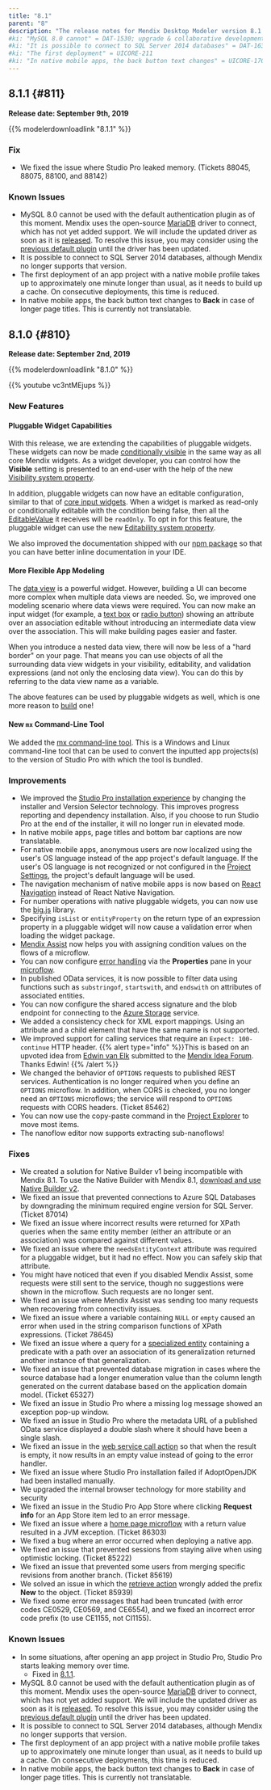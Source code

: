 ```yaml
---
title: "8.1"
parent: "8"
description: "The release notes for Mendix Desktop Modeler version 8.1 (including all patches) with details on new features, bug fixes, and known issues."
#ki: "MySQL 8.0 cannot" = DAT-1530; upgrade & collaborative development issue = testing from PT-1591, no fix issue (yet)
#ki: "It is possible to connect to SQL Server 2014 databases" = DAT-1637
#ki: "The first deployment" = UICORE-211
#ki: "In native mobile apps, the back button text changes" = UICORE-170 (done already, to be released for 8.2)
---
```


## 8.1.1 {#811}

**Release date: September 9th, 2019**

{{% modelerdownloadlink "8.1.1" %}}

### Fix

* We fixed the issue where Studio Pro leaked memory. (Tickets 88045, 88075, 88100, and 88142)

### Known Issues

* MySQL 8.0 cannot be used with the default authentication plugin as of this moment. Mendix uses the open-source [MariaDB](https://mariadb.com/) driver to connect, which has not yet added support. We will include the updated driver as soon as it is [released](https://jira.mariadb.org/browse/CONJ-663). To resolve this issue, you may consider using the [previous default plugin](https://mysqlserverteam.com/upgrading-to-mysql-8-0-default-authentication-plugin-considerations/) until the driver has been updated.
* It is possible to connect to SQL Server 2014 databases, although Mendix no longer supports that version.
* The first deployment of an app project with a native mobile profile takes up to approximately one minute longer than usual, as it needs to build up a cache. On consecutive deployments, this time is reduced.
* In native mobile apps, the back button text changes to **Back** in case of longer page titles. This is currently not translatable.

## 8.1.0 {#810}

**Release date: September 2nd, 2019**

{{% modelerdownloadlink "8.1.0" %}}

{{% youtube vc3ntMEjups %}}

### New Features

#### Pluggable Widget Capabilities

With this release, we are extending the capabilities of pluggable widgets. These widgets can now be made [conditionally visible](/refguide/conditions) in the same way as all core Mendix widgets. As a widget developer, you can control how the **Visible** setting is presented to an end-user with the help of the new [Visibility system property](/apidocs-mxsdk/apidocs/property-types-pluggable-widgets#visibility).

In addition, pluggable widgets can now have an editable configuration, similar to that of [core input widgets](/refguide/text-box#editability-properties). When a widget is marked as read-only or conditionally editable with the condition being false, then all the [EditableValue](/apidocs-mxsdk/apidocs/property-types-pluggable-widgets#attribute) it receives will be `readOnly`. To opt in for this feature, the pluggable widget can use the new [Editability system property](/apidocs-mxsdk/apidocs/property-types-pluggable-widgets#editability).

We also improved the documentation shipped with our [npm package](https://www.npmjs.com/package/mendix) so that you can have better inline documentation in your IDE.

#### More Flexible App Modeling

The [data view](/refguide/data-view) is a powerful widget. However, building a UI can become more complex when multiple data views are needed. So, we improved one modeling scenario where data views were required. You can now make an input widget (for example, a [text box](/refguide/text-box) or [radio button](/refguide/radio-buttons)) showing an attribute over an association editable without introducing an intermediate data view over the association. This will make building pages easier and faster.

When you introduce a nested data view, there will now be less of a "hard border" on your page. That means you can use objects of all the surrounding data view widgets in your visibility, editability, and validation expressions (and not only the enclosing data view). You can do this by referring to the data view name as a variable.

The above features can be used by pluggable widgets as well, which is one more reason to [build](/howto/extensibility/create-a-pluggable-widget-one) one!

#### New `mx` Command-Line Tool

We added the [mx command-line tool](/refguide/mx-command-line-tool). This is a Windows and Linux command-line tool that can be used to convert the inputted app projects(s) to the version of Studio Pro with which the tool is bundled.

### Improvements

* <a name="868"></a>We improved the [Studio Pro installation experience](/howto/general/install) by changing the installer and Version Selector technology. This improves progress reporting and dependency installation. Also, if you choose to run Studio Pro at the end of the installer, it will no longer run in elevated mode.
* <a name="171"></a>In native mobile apps, page titles and bottom bar captions are now translatable.
* For native mobile apps, anonymous users are now localized using the user's OS language instead of the app project's default language. If the user's OS language is not recognized or not configured in the [Project Settings](/refguide/project-settings#languages), the project's default language will be used.
* The navigation mechanism of native mobile apps is now based on [React Navigation](https://reactnavigation.org/) instead of React Native Navigation.
* For number operations with native pluggable widgets, you can now use the [big.js](https://github.com/MikeMcl/big.js/) library.
* Specifying `isList` or `entityProperty` on the return type of an expression property in a pluggable widget will now cause a validation error when loading the widget package.
* [Mendix Assist](/refguide/mx-assist-studio-pro) now helps you with assigning condition values on the flows of a microflow.
* You can now configure [error handling](/howto/logic-business-rules/set-up-error-handling) via the **Properties** pane in your [microflow](/refguide/microflow).
* In published OData services, it is now possible to filter data using functions such as `substringof`, `startswith`, and `endswith` on attributes of associated entities.
* You can now configure the shared access signature and the blob endpoint for connecting to the [Azure Storage](https://azure.microsoft.com/en-in/services/storage/) service.
* We added a consistency check for XML export mappings. Using an attribute and a child element that have the same name is not supported.
* We improved support for calling services that require an `Expect: 100-continue` HTTP header.
    {{% alert type="info" %}}This is based on an upvoted idea from [Edwin van Elk](https://forum.mendixcloud.com/link/questions/94038) submitted to the [Mendix Idea Forum](https://forum.mendixcloud.com/link/ideas). Thanks Edwin!
	{{% /alert %}}
* We changed the behavior of `OPTIONS` requests to published REST services. Authentication is no longer required when you define an `OPTIONS` microflow. In addition, when CORS is checked, you no longer need an `OPTIONS` microflows; the service will respond to `OPTIONS` requests with CORS headers. (Ticket 85462)
* You can now use the copy-paste command in the [Project Explorer](/refguide/project-explorer) to move most items.
* The nanoflow editor now supports extracting sub-nanoflows!

### Fixes

* We created a solution for Native Builder v1 being incompatible with Mendix 8.1. To use the Native Builder with Mendix 8.1, [download and use Native Builder v2](https://www.dropbox.com/sh/hpw7sshut9bco68/AABackrr75rPSgW7u5LBMkMra?dl=0).
* <a name="1610"></a>We fixed an issue that prevented connections to Azure SQL Databases by downgrading the minimum required engine version for SQL Server. (Ticket 87014)
* <a name="1587"></a>We fixed an issue where incorrect results were returned for XPath queries when the same entity member (either an attribute or an association) was compared against different values.
* We fixed an issue where the `needsEntityContext` attribute was required for a pluggable widget, but it had no effect. Now you can safely skip that attribute.
* You might have noticed that even if you disabled Mendix Assist, some requests were still sent to the service, though no suggestions were shown in the microflow. Such requests are no longer sent.
* We fixed an issue where Mendix Assist was sending too many requests when recovering from connectivity issues.
* We fixed an issue where a variable containing `NULL` or `empty` caused an error when used in the string comparison functions of XPath expressions. (Ticket 78645)
* We fixed an issue where a query for a [specialized entity](/refguide/generalization-and-1-1-association) containing a predicate with a path over an association of its generalization returned another instance of that generalization.
* We fixed an issue that prevented database migration in cases where the source database had a longer enumeration value than the column length generated on the current database based on the application domain model. (Ticket 65327)
* We fixed an issue in Studio Pro where a missing log message showed an exception pop-up window.
* We fixed an issue in Studio Pro where the metadata URL of a published OData service displayed a double slash where it should have been a single slash.
* We fixed an issue in the [web service call action](/howto/integration/consume-a-complex-web-service) so that when the result is empty, it now results in an empty value instead of going to the error handler.
* We fixed an issue where Studio Pro installation failed if AdoptOpenJDK had been installed manually.
* We upgraded the internal browser technology for more stability and security
* We fixed an issue in the Studio Pro App Store where clicking **Request info** for an App Store item led to an error message.
* We fixed an issue where a [home page microflow](/howto/general/setting-up-the-navigation-structure#home) with a return value resulted in a JVM exception. (Ticket 86303)
* We fixed a bug where an error occurred when deploying a native app.
* We fixed an issue that prevented sessions from staying alive when using optimistic locking. (Ticket 85222)
* We fixed an issue that prevented some users from merging specific revisions from another branch. (Ticket 85619)
* We solved an issue in which the [retrieve action](/refguide/retrieve) wrongly added the prefix **New** to the object. (Ticket 85939)
* We fixed some error messages that had been truncated (with error codes CE0529, CE0569, and CE6554), and we fixed an incorrect error code prefix (to use CE1155, not CI1155).

### Known Issues

* In some situations, after opening an app project in Studio Pro, Studio Pro starts leaking memory over time.
    * Fixed in [8.1.1](#811).
* MySQL 8.0 cannot be used with the default authentication plugin as of this moment. Mendix uses the open-source [MariaDB](https://mariadb.com/) driver to connect, which has not yet added support. We will include the updated driver as soon as it is [released](https://jira.mariadb.org/browse/CONJ-663). To resolve this issue, you may consider using the [previous default plugin](https://mysqlserverteam.com/upgrading-to-mysql-8-0-default-authentication-plugin-considerations/) until the driver has been updated.
* It is possible to connect to SQL Server 2014 databases, although Mendix no longer supports that version.
* The first deployment of an app project with a native mobile profile takes up to approximately one minute longer than usual, as it needs to build up a cache. On consecutive deployments, this time is reduced.
* In native mobile apps, the back button text changes to **Back** in case of longer page titles. This is currently not translatable.
